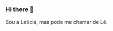 ### Hi there 👋
Sou a Leticia, mas pode me chamar de Lê.
<!--
**leticia-santoss/leticia-santoss** is a ✨ _special_ ✨ repository because its `README.md` (this file) appears on your GitHub profile

Atuo como Tech  recruiter e  me apaixonei por Java.

Estou iniciando meus estudos n a linguagem Java, utilizando a IDE Eclipse (se tiver dicas, já agradeço e sim,quero!)


Here are some ideas to get you started:

- 🔭 I’m currently working on ...
- 🌱 I’m currently learning ...
- 👯 I’m looking to collaborate on ...
- 🤔 I’m looking for help with ...
- 💬 Ask me about ...
- 📫 How to reach me: ...
- 😄 Pronouns: ...
- ⚡ Fun fact: ...
-->
